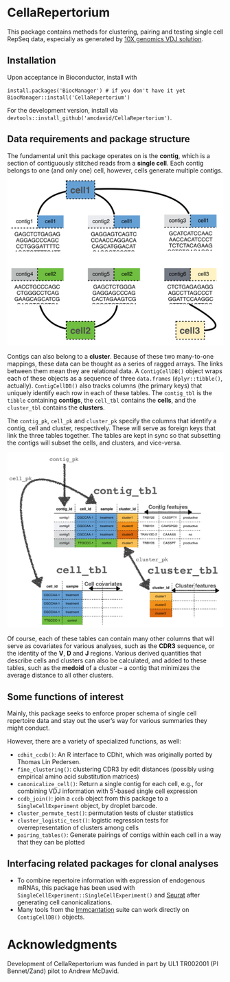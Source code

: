 
<!-- README.md is generated from README.Rmd. Please edit that file -->

# CellaRepertorium

This package contains methods for clustering, pairing and testing single
cell RepSeq data, especially as generated by [10X genomics VDJ
solution](https://support.10xgenomics.com/single-cell-vdj).

## Installation

Upon acceptance in Bioconductor, install with

    install.packages('BiocManager') # if you don't have it yet
    BiocManager::install('CellaRepertorium')

For the development version, install via
`devtools::install_github('amcdavid/CellaRepertorium')`.

## Data requirements and package structure

The fundamental unit this package operates on is the **contig**, which
is a section of contiguously stitched reads from a **single cell**. Each
contig belongs to one (and only one) cell, however, cells generate
multiple contigs.  
<img src = man/figures/contig_schematic.png />

Contigs can also belong to a **cluster**. Because of these two
many-to-one mappings, these data can be thought as a series of ragged
arrays. The links between them mean they are relational data. A
`ContigCellDB()` object wraps each of these objects as a sequence of
three `data.frames` (`dplyr::tibble()`, actually). `ContigCellDB()` also
tracks columns (the primary keys) that uniquely identify each row in
each of these tables. The `contig_tbl` is the `tibble` containing
**contigs**, the `cell_tbl` contains the **cells**, and the
`cluster_tbl` contains the **clusters**.

The `contig_pk`, `cell_pk` and `cluster_pk` specify the columns that
identify a contig, cell and cluster, respectively. These will serve as
foreign keys that link the three tables together. The tables are kept in
sync so that subsetting the contigs will subset the cells, and clusters,
and vice-versa.

<img src = man/figures/table_schematic.png />

Of course, each of these tables can contain many other columns that will
serve as covariates for various analyses, such as the **CDR3** sequence,
or the identity of the **V**, **D** and **J** regions. Various derived
quantities that describe cells and clusters can also be calculated, and
added to these tables, such as the **medoid** of a cluster – a contig
that minimizes the average distance to all other clusters.

## Some functions of interest

Mainly, this package seeks to enforce proper schema of single cell
repertoire data and stay out the user’s way for various summaries they
might conduct.

However, there are a variety of specialized functions, as well:

  - `cdhit_ccdb()`: An R interface to CDhit, which was originally ported
    by Thomas Lin Pedersen.
  - `fine_clustering()`: clustering CDR3 by edit distances (possibly
    using empirical amino acid substitution matrices)
  - `canonicalize_cell()`: Return a single contig for each cell, e.g.,
    for combining VDJ information with 5’-based single cell expression
  - `ccdb_join()`: join a `ccdb` object from this package to a
    `SingleCellExperiment` object, by droplet barcode.
  - `cluster_permute_test()`: permutation tests of cluster statistics
  - `cluster_logistic_test()`: logistic regression tests for
    overrepresentation of clusters among cells
  - `pairing_tables()`: Generate pairings of contigs within each cell in
    a way that they can be plotted

## Interfacing related packages for clonal analyses

  - To combine repertoire information with expression of endogenous
    mRNAs, this package has been used with
    `SingleCellExperiment::SingleCellExperiment()` and
    [Seurat](https://satijalab.org/seurat/) after generating cell
    canonicalizations.
  - Many tools from the
    [Immcantation](https://alakazam.readthedocs.io/en/version-0.2.11/)
    suite can work directly on `ContigCellDB()` objects.

# Acknowledgments

Development of CellaRepertorium was funded in part by UL1 TR002001 (PI Bennet/Zand) pilot to Andrew McDavid.
